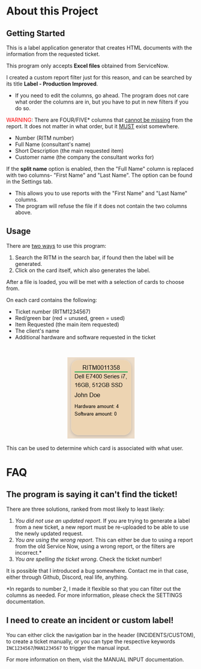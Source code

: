 # About this Project

## Getting Started

This is a label application generator that creates HTML documents with the information from the requested ticket.

This program only accepts **Excel files** obtained from ServiceNow. 

I created a custom report filter just for this reason, and can be searched by its title **Label - Production Improved**.
- If you need to edit the columns, go ahead. The program does not care what order the columns are in, but you have to put in new filters if you do so.

<font color="red">WARNING</font>: There are FOUR/FIVE* columns that <u>cannot be missing</u> from the report. It does not matter in what order, but it <u>MUST</u> exist somewhere.

- Number (RITM number)
- Full Name (consultant's name)
- Short Description (the main requested item)
- Customer name (the company the consultant works for)

If the **split name** option is enabled, then the "Full Name" column is replaced with two columns- "First Name" and "Last Name". The option can be found in the Settings tab.

- This allows you to use reports with the "First Name" and "Last Name" columns.
- The program will refuse the file if it does not contain the two columns above.

## Usage

There are <u>two ways</u> to use this program:

1. Search the RITM in the search bar, if found then the label will be generated.
2. Click on the card itself, which also generates the label.

After a file is loaded, you will be met with a selection of cards to choose from.

On each card contains the following:

- Ticket number (RITM1234567)
- Red/green bar (red = unused, green = used)
- Item Requested (the main item requested)
- The client's name
- Additional hardware and software requested in the ticket

<br />
<p align="center">
    <img src="/docs/main-images/card-example.png" />
</p>

This can be used to determine which card is associated with what user.

# FAQ

## The program is saying it can't find the ticket!

There are three solutions, ranked from most likely to least likely:

1. *You did not use an updated report*. If you are trying to generate a label from a new ticket, a new report must be re-uploaded to be able to use the newly updated request.
2. *You are using the wrong report*. This can either be due to using a report from the old Service Now, using a wrong report, or the filters are incorrect.*
3. *You are spelling the ticket wrong*. Check the ticket number!

It is possible that I introduced a bug somewhere. Contact me in that case, either through Github, Discord, real life, anything.

*In regards to number 2, I made it flexible so that you can filter out the columns as needed. For more information, please check the SETTINGS documentation.

## I need to create an incident or custom label!

You can either click the navigation bar in the header (INCIDENTS/CUSTOM), to create a ticket manually, or you can type the respective keywords `INC1234567`/`MAN1234567` to trigger the manual input.

For more information on them, visit the MANUAL INPUT documentation.